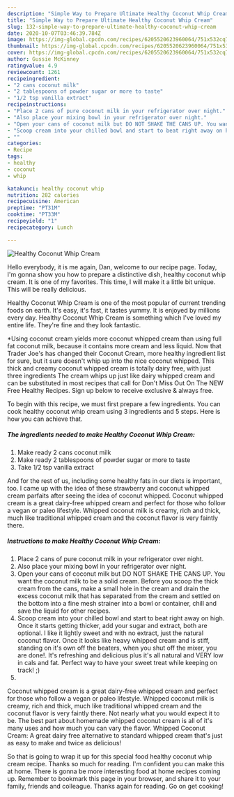 ```yaml
---
description: "Simple Way to Prepare Ultimate Healthy Coconut Whip Cream"
title: "Simple Way to Prepare Ultimate Healthy Coconut Whip Cream"
slug: 132-simple-way-to-prepare-ultimate-healthy-coconut-whip-cream
date: 2020-10-07T03:46:39.784Z
image: https://img-global.cpcdn.com/recipes/6205520623960064/751x532cq70/healthy-coconut-whip-cream-recipe-main-photo.jpg
thumbnail: https://img-global.cpcdn.com/recipes/6205520623960064/751x532cq70/healthy-coconut-whip-cream-recipe-main-photo.jpg
cover: https://img-global.cpcdn.com/recipes/6205520623960064/751x532cq70/healthy-coconut-whip-cream-recipe-main-photo.jpg
author: Gussie McKinney
ratingvalue: 4.9
reviewcount: 1261
recipeingredient:
- "2 cans coconut milk"
- "2 tablespoons of powder sugar or more to taste"
- "1/2 tsp vanilla extract"
recipeinstructions:
- "Place 2 cans of pure coconut milk in your refrigerator over night."
- "Also place your mixing bowl in your refrigerator over night."
- "Open your cans of coconut milk but DO NOT SHAKE THE CANS UP. You want the coconut milk to be a solid cream. Before you scoop the thick cream from the cans, make a small hole in the cream and drain the excess coconut milk that has separated from the cream and settled on the bottom into a fine mesh strainer into a bowl or container, chill and save the liquid for other recipes."
- "Scoop cream into your chilled bowl and start to beat right away on high.  Once it starts getting thicker, add your sugar and extract, both are optional. I like it lightly sweet and with no extract, just the natural coconut flavor. Once it looks like heavy whipped cream and is stiff, standing on it&#39;s own off the beaters, when you shut off the mixer, you are done!. It&#39;s refreshing and delicious plus it&#39;s all natural and VERY low in cals and fat. Perfect way to have your sweet treat while keeping on track! ;)"
- ""
categories:
- Recipe
tags:
- healthy
- coconut
- whip

katakunci: healthy coconut whip 
nutrition: 282 calories
recipecuisine: American
preptime: "PT31M"
cooktime: "PT33M"
recipeyield: "1"
recipecategory: Lunch

---
```



![Healthy Coconut Whip Cream](https://img-global.cpcdn.com/recipes/6205520623960064/751x532cq70/healthy-coconut-whip-cream-recipe-main-photo.jpg)

Hello everybody, it is me again, Dan, welcome to our recipe page. Today, I'm gonna show you how to prepare a distinctive dish, healthy coconut whip cream. It is one of my favorites. This time, I will make it a little bit unique. This will be really delicious.

Healthy Coconut Whip Cream is one of the most popular of current trending foods on earth. It's easy, it's fast, it tastes yummy. It is enjoyed by millions every day. Healthy Coconut Whip Cream is something which I've loved my entire life. They're fine and they look fantastic.

*Using coconut cream yields more coconut whipped cream than using full fat coconut milk, because it contains more cream and less liquid. Now that Trader Joe&#39;s has changed their Coconut Cream, more healthy ingredient list for sure, but it sure doesn&#39;t whip up into the nice coconut whipped. This thick and creamy coconut whipped cream is totally dairy free, with just three ingredients The cream whips up just like dairy whipped cream and can be substituted in most recipes that call for Don&#39;t Miss Out On The NEW Free Healthy Recipes. Sign up below to receive exclusive &amp; always free.


To begin with this recipe, we must first prepare a few ingredients. You can cook healthy coconut whip cream using 3 ingredients and 5 steps. Here is how you can achieve that.

<!--inarticleads1-->

##### The ingredients needed to make Healthy Coconut Whip Cream:

1. Make ready 2 cans coconut milk
1. Make ready 2 tablespoons of powder sugar or more to taste
1. Take 1/2 tsp vanilla extract


And for the rest of us, including some healthy fats in our diets is important, too. I came up with the idea of these strawberry and coconut whipped cream parfaits after seeing the idea of coconut whipped. Coconut whipped cream is a great dairy-free whipped cream and perfect for those who follow a vegan or paleo lifestyle. Whipped coconut milk is creamy, rich and thick, much like traditional whipped cream and the coconut flavor is very faintly there. 

<!--inarticleads2-->

##### Instructions to make Healthy Coconut Whip Cream:

1. Place 2 cans of pure coconut milk in your refrigerator over night.
1. Also place your mixing bowl in your refrigerator over night.
1. Open your cans of coconut milk but DO NOT SHAKE THE CANS UP. You want the coconut milk to be a solid cream. Before you scoop the thick cream from the cans, make a small hole in the cream and drain the excess coconut milk that has separated from the cream and settled on the bottom into a fine mesh strainer into a bowl or container, chill and save the liquid for other recipes.
1. Scoop cream into your chilled bowl and start to beat right away on high.  Once it starts getting thicker, add your sugar and extract, both are optional. I like it lightly sweet and with no extract, just the natural coconut flavor. Once it looks like heavy whipped cream and is stiff, standing on it&#39;s own off the beaters, when you shut off the mixer, you are done!. It&#39;s refreshing and delicious plus it&#39;s all natural and VERY low in cals and fat. Perfect way to have your sweet treat while keeping on track! ;)
1. 


Coconut whipped cream is a great dairy-free whipped cream and perfect for those who follow a vegan or paleo lifestyle. Whipped coconut milk is creamy, rich and thick, much like traditional whipped cream and the coconut flavor is very faintly there. Not nearly what you would expect it to be. The best part about homemade whipped coconut cream is all of it&#39;s many uses and how much you can vary the flavor. Whipped Coconut Cream: A great dairy free alternative to standard whipped cream that&#39;s just as easy to make and twice as delicious! 

So that is going to wrap it up for this special food healthy coconut whip cream recipe. Thanks so much for reading. I'm confident you can make this at home. There is gonna be more interesting food at home recipes coming up. Remember to bookmark this page in your browser, and share it to your family, friends and colleague. Thanks again for reading. Go on get cooking!
